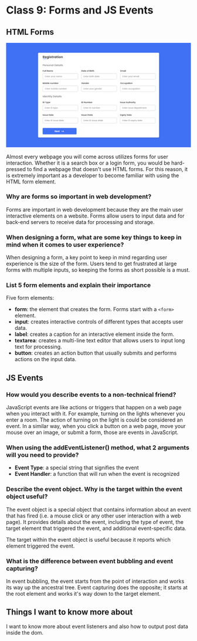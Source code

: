 # Class 9: Forms and JS Events

## HTML Forms

![HTML Forms Image](html-forms.png)

Almost every webpage you will come across utilizes forms for user interaction.
Whether it is a search box or a login form, you would be hard-pressed to find
a webpage that doesn't use HTML forms. For this reason, it is extremely important
as a developer to become familiar with using the HTML form element.

### Why are forms so important in web development?

Forms are important in web development because they are the main user interactive elements on a website.
Forms allow users to input data and for back-end servers to receive data for processing and storage.

### When designing a form, what are some key things to keep in mind when it comes to user experience?

When designing a form, a key point to keep in mind regarding user experience is the size of the form.
Users tend to get frustrated at large forms with multiple inputs, so keeping the forms as short possible
is a must.

### List 5 form elements and explain their importance

Five form elements:

* **form**: the element that creates the form. Forms start with a `<form>` element.
* **input**: creates interactive controls of different types that accepts user data.
* **label**: creates a caption for an interactive element inside the form.
* **textarea**: creates a multi-line text editor that allows users to input long text for processing.
* **button**: creates an action button that usually submits and performs actions on the input data.

## JS Events

### How would you describe events to a non-technical friend?

JavaScript events are like actions or triggers that happen on a web page when you interact with it.
For example, turning on the lights whenever you enter a room. The action of turning on the light is
could be considered an event. In a similar way, when you click a button on a web page, move your
mouse over an image, or submit a form, those are events in JavaScript.

### When using the addEventListener() method, what 2 arguments will you need to provide?

* **Event Type**: a special string that signifies the event
* **Event Handler**: a function that will run when the event is recognized

### Describe the event object. Why is the target within the event object useful?

The event object is a special object that contains information about an event that has fired
(i.e. a mouse click or any other user interaction with a web page). It provides details about
the event, including the type of event, the target element that triggered the event, and
additional event-specific data.

The target within the event object is useful because it reports which element triggered the event.

### What is the difference between event bubbling and event capturing?

In event bubbling, the event starts from the point of interaction and works its way up the ancestral tree.
Event capturing does the opposite; it starts at the root element and works it's way down to the target element.

## Things I want to know more about

I want to know more about event listeners and also  how to output post data inside the dom.
